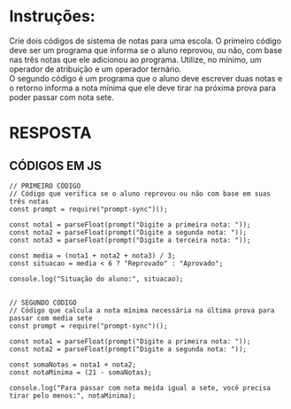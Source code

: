 # Instruções:

Crie dois códigos de sistema de notas para uma escola. O primeiro código deve ser um programa que informa se o aluno reprovou, ou não, com base nas três notas que ele adicionou ao programa. Utilize, no mínimo, um operador de atribuição e um operador ternário. <br>
O segundo código é um programa que o aluno deve escrever duas notas e o retorno informa a nota mínima que ele deve tirar na próxima prova para poder passar com nota sete.

# RESPOSTA

## CÓDIGOS EM JS
```JS
// PRIMEIRO CÓDIGO
// Código que verifica se o aluno reprovou ou não com base em suas três notas
const prompt = require("prompt-sync")();

const nota1 = parseFloat(prompt("Digite a primeira nota: "));
const nota2 = parseFloat(prompt("Digite a segunda nota: "));
const nota3 = parseFloat(prompt("Digite a terceira nota: "));

const media = (nota1 + nota2 + nota3) / 3;
const situacao = media < 6 ? "Reprovado" : "Aprovado";

console.log("Situação do aluno:", situacao);
```
##
```JS
// SEGUNDO CÓDIGO
// Código que calcula a nota mínima necessária na última prova para passar com media sete
const prompt = require("prompt-sync")();

const nota1 = parseFloat(prompt("Digite a primeira nota: "));
const nota2 = parseFloat(prompt("Digite a segunda nota: "));

const somaNotas = nota1 + nota2;
const notaMinima = (21 - somaNotas);

console.log("Para passar com nota meida igual a sete, você precisa tirar pelo menos:", notaMinima);
```





